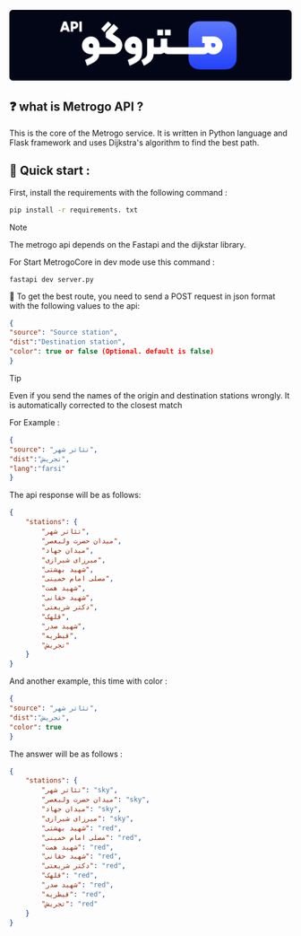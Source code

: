 ![Example Image](logo-github.png)

## ❓ what is Metrogo API ?

This is the core of the Metrogo service. It is written in Python language and Flask framework and uses Dijkstra's algorithm to find the best path.

## 🚀 Quick start :

First, install the requirements with the following command :
```bash
pip install -r requirements. txt 
```
> [!NOTE]  
> The metrogo api depends on the Fastapi and the dijkstar library.

For Start MetrogoCore in dev mode use this command :
```
fastapi dev server.py
```

🧪 To get the best route, you need to send a POST request in json format with the following values to the api:
```json
{
"source": "Source station",
"dist":"Destination station",
"color": true or false (Optional. default is false)
}
```
> [!TIP]
> Even if you send the names of the origin and destination stations wrongly. It is automatically corrected to the closest match

For Example :
```json
{
"source": "تئاتر شهر",
"dist":"تجریش",
"lang":"farsi"
}
```
The api response will be as follows:

```json
{
    "stations": {
        "تئاتر شهر",
        "میدان حضرت ولیعصر",
        "میدان جهاد",
        "میرزای شیرازی",
        "شهید بهشتی",
        "مصلی امام خمینی",
        "شهید همت",
        "شهید حقانی",
        "دکتر شریعتی",
        "قلهک",
        "شهید صدر",
        "قیطریه",
        "تجریش"
    }
}
```
And another example, this time with color :
```json
{
"source": "تئاتر شهر",
"dist":"تجریش",
"color": true
}
```
The answer will be as follows :
```json
{
    "stations": {
        "تئاتر شهر": "sky",
        "میدان حضرت ولیعصر": "sky",
        "میدان جهاد": "sky",
        "میرزای شیرازی": "sky",
        "شهید بهشتی": "red",
        "مصلی امام خمینی": "red",
        "شهید همت": "red",
        "شهید حقانی": "red",
        "دکتر شریعتی": "red",
        "قلهک": "red",
        "شهید صدر": "red",
        "قیطریه": "red",
        "تجریش": "red"
    }
}
```